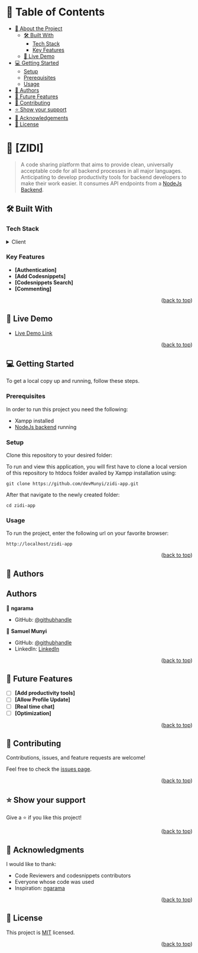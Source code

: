 <a name="readme-top"></a>

# 📗 Table of Contents

- [📖 About the Project](#about-project)
  - [🛠 Built With](#built-with)
    - [Tech Stack](#tech-stack)
    - [Key Features](#key-features)
  - [🚀 Live Demo](#live-demo)
- [💻 Getting Started](#getting-started)
  - [Setup](#setup)
  - [Prerequisites](#prerequisites)
  - [Usage](#usage)
- [👥 Authors](#authors)
- [🔭 Future Features](#future-features)
- [🤝 Contributing](#contributing)
- [⭐️ Show your support](#support)
- [🙏 Acknowledgements](#acknowledgements)
- [📝 License](#license)

<!-- PROJECT DESCRIPTION -->

# 📖 [ZIDI] <a name="about-project"></a>

> A code sharing platform that aims to provide clean, universally acceptable code for all backend processes in all major languages. Anticipating to develop productivity tools for backend developers to make their work easier. It consumes API endpoints from a [NodeJs Backend](https://github.com/devMunyi/backgen-backend).

## 🛠 Built With <a name="built-with"></a>

### Tech Stack <a name="tech-stack"></a>
<details>
  <summary>Client</summary>
  <ul>
    <li><a href="https://jquery.com/">jQuery</a></li>
    <li><a href="https://getbootstrap.com/">Bootstrap</a></li>
    <li><a href="https://www.php.net/">PHP</a></li>
  </ul>
</details>

<!-- Features -->

### Key Features <a name="key-features"></a>
- **[Authentication]**
- **[Add Codesnippets]**
- **[Codesnippets Search]**
- **[Commenting]**

<p align="right">(<a href="#readme-top">back to top</a>)</p>

<!-- LIVE DEMO -->

## 🚀 Live Demo <a name="live-demo"></a>
- [Live Demo Link](https://zidiapp.com/)

<p align="right">(<a href="#readme-top">back to top</a>)</p>

<!-- GETTING STARTED -->

## 💻 Getting Started <a name="getting-started"></a>
To get a local copy up and running, follow these steps.

### Prerequisites

In order to run this project you need the following:

- Xampp installed
- [NodeJs backend](https://github.com/devMunyi/backgen-backend) running

### Setup

Clone this repository to your desired folder:

To run and view this application, you will first have to clone a local version of this repository to htdocs folder availed by Xampp installation using:

`git clone https://github.com/devMunyi/zidi-app.git`

After that navigate to the newly created folder:

`cd zidi-app`

### Usage

To run the project, enter the following url on your favorite browser:

`http://localhost/zidi-app`

<p align="right">(<a href="#readme-top">back to top</a>)</p>

<!-- AUTHORS -->

## 👥 Authors <a name="authors"></a>

## Authors

👤 **ngarama**
- GitHub: [@githubhandle](https://github.com/ngarama)


👤 **Samuel Munyi**
- GitHub: [@githubhandle](https://github.com/devMunyi)
- LinkedIn: [LinkedIn](https://www.linkedin.com/in/samuel-munyi-01315b174/)


<p align="right">(<a href="#readme-top">back to top</a>)</p>

<!-- FUTURE FEATURES -->

## 🔭 Future Features <a name="future-features"></a>
- [ ] **[Add productivity tools]**
- [ ] **[Allow Profile Update]**
- [ ] **[Real time chat]**
- [ ] **[Optimization]**

<p align="right">(<a href="#readme-top">back to top</a>)</p>

<!-- CONTRIBUTING -->

## 🤝 Contributing <a name="contributing"></a>

Contributions, issues, and feature requests are welcome!

Feel free to check the [issues page](../../issues/).

<p align="right">(<a href="#readme-top">back to top</a>)</p>

<!-- SUPPORT -->

## ⭐️ Show your support <a name="support"></a>
Give a ⭐️ if you like this project!

<p align="right">(<a href="#readme-top">back to top</a>)</p>

<!-- ACKNOWLEDGEMENTS -->

## 🙏 Acknowledgments <a name="acknowledgements"></a>
I would like to thank:
- Code Reviewers and codesnippets contributors
- Everyone whose code was used
- Inspiration: [ngarama](https://github.com/ngarama)

<p align="right">(<a href="#readme-top">back to top</a>)</p>

<!-- LICENSE -->

## 📝 License <a name="license"></a>

This project is [MIT](./MIT.md) licensed.

<p align="right">(<a href="#readme-top">back to top</a>)</p>
